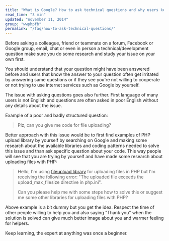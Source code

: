 ```yaml
---
title: "What is Google? How to ask technical questions and why users keep answering my questions with 'Google it.'"
read_time: "3 min"
updated: "november 11, 2014"
group: "wwphpfb"
permalink: "/faq/how-to-ask-technical-questions/"
---
```


Before asking a colleague, friend or teammate on a forum, Facebook or Google group, email, chat or even in person
a technical/development question make sure you do some research and study your issue on your own first.

You should understand that your question might have been answered before and users that know the answer to your question
often get irritated by answering same questions or if they see you're not willing to cooperate or not trying to use internet
services such as Google by yourself.

The issue with asking questions goes also further. First language of many users is not English and questions are often asked
in poor English without any details about the issue.

Example of a poor and badly structured question:

> Plz, can you give me code for file uploading?

Better approach with this issue would be to first find examples of PHP upload library by yourself by searching on Google and making
some research about the available libraries and coding patterns needed to solve this issue and than ask specific question about
your code. This way people will see that you are trying by yourself and have made some research about uploading files with PHP:

> Hello, I'm using [fileupload library][file-upload] for uploading files in PHP but I'm receiving the following error:
> "The uploaded file exceeds the upload_max_filesize directive in php.ini".
>
> Can you please help me with some steps how to solve this or suggest me some other libraries for uploading files with PHP?

Above example is a bit dummy but you get the idea. Respect the time of other people willing to help you and also saying "Thank you"
when the solution is solved can give much better image about you and warmer feeling for helpers.

Keep learning, the expert at anything was once a beginner.

[file-upload]: https://github.com/Gargron/fileupload
